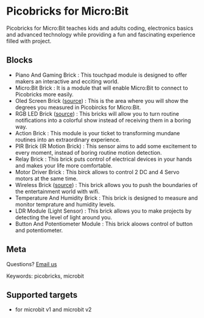 # Picobricks for Micro:Bit

Picobricks for Micro:Bit teaches kids and adults coding, electronics basics and advanced technology while providing a fun and fascinating experience filled with project. 

## Blocks

* Piano And Gaming Brick : This touchpad module is designed to offer makers an interactive and ecciting world.
* Micro:Bit Brick : It is a module that will enable Micro:Bit to connect to Picobricks more easily.
* Oled Screen Brick ([source](https://github.com/tinkertanker/pxt-oled-ssd1306)) : This is the area where you will show the degrees you measured in Picobircks for Micro:Bit.
* RGB LED Brick ([source](https://github.com/microsoft/pxt-neopixel)) : This bricks will allow you to turn routine notifications into a colorful show instead of receiving them in a boring way.
* Action Brick : This module is your ticket to transforming mundane routines into an extraordinary experience.
* PIR Brick (IR Motion Brick) : This sensor aims to add some excitement to every moment, instead of boring routine motion detection.
* Relay Brick : This brick puts control of electrical devices in your hands and makes your life more comfortable.
* Motor Driver Brick : This birck allows to control 2 DC and 4 Servo motors at the same time.
* Wireless Brick ([source](https://github.com/cytrontechnologies/pxt-esp8266)) : This brick allows you to push the boundaries of the entertainment world with wifi.
* Temperature And Humidity Brick : This brick is designed to measure and monitor temprature and humidity levels.
* LDR Module (Light Sensor) : This brick allows you to make projects by detecting the level of light around you.
* Button And Potentiometer Module : This brick aloows control of button and potentiometer.  

## Meta

Questions? [Email us](mailto:support@picobricks.com)

Keywords: picobricks, microbit

## Supported targets

* for microbit v1 and microbit v2
